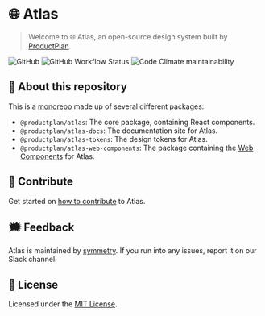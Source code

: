 # 🌐 Atlas

> Welcome to 🌐 Atlas, an open-source design system built by [ProductPlan](https://www.productplan.com).

![GitHub](https://img.shields.io/github/license/productplan/atlas) ![GitHub Workflow Status](https://img.shields.io/github/actions/workflow/status/productplan/atlas/nextjs.yml?branch=main&logo=github) ![Code Climate maintainability](https://img.shields.io/codeclimate/maintainability/ProductPlan/atlas)

## 🙋 About this repository

This is a [monorepo](https://monorepo.tools/) made up of several different packages:

- `@productplan/atlas`: The core package, containing React components.
- `@productplan/atlas-docs`: The documentation site for Atlas.
- `@productplan/atlas-tokens`: The design tokens for Atlas.
- `@productplan/atlas-web-components`: The package containing the [Web Components](https://developer.mozilla.org/en-US/docs/Web/Web_Components) for Atlas.

## 📔 Contribute

Get started on [how to contribute](/docs/contribute/README.md) to Atlas.

## 🗯️ Feedback

Atlas is maintained by [symmetry](https://productplan.slack.com/archives/C03PP7QFTEK). If you run into any issues, report it on our Slack channel.

## 📝 License

Licensed under the [MIT License](/LICENSE).
